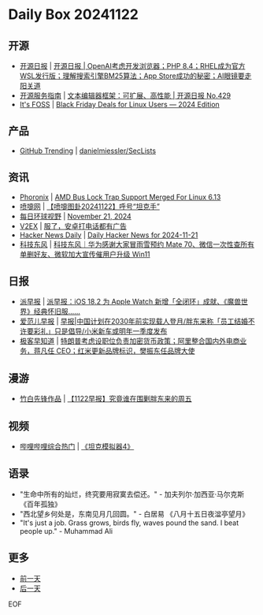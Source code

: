 # Daily Box 20241122

## 开源
- [开源日报](https://www.oschina.net/news/column?columnId=25) | [开源日报 | OpenAI考虑开发浏览器；PHP 8.4；RHEL成为官方WSL发行版；理解搜索引擎BM25算法；App Store成功的秘密；AI眼镜要走阳关道](https://www.oschina.net/news/321619)
- [开源服务指南](https://osguider.com/blog/) | [文本编辑器框架：可扩展、高性能 | 开源日报 No.429](https://osguider.com/blog/post/daily/daily-429/)
- [It's FOSS](https://itsfoss.com/) | [Black Friday Deals for Linux Users — 2024 Edition](https://itsfoss.com/black-friday-linux-2024/)

## 产品
- [GitHub Trending](https://github.com/trending?since=daily) | [danielmiessler/SecLists](https://github.com/danielmiessler/SecLists)

## 资讯
- [Phoronix](https://www.phoronix.com/) | [AMD Bus Lock Trap Support Merged For Linux 6.13](https://www.phoronix.com/news/AMD-Bus-Lock-Trap-Linux-6.13)
- [喷嚏网](http://www.dapenti.com/blog/blog.asp?subjectid=70&name=xilei) | [【喷嚏图卦20241122】呼号“坦克手”](http://www.dapenti.com/blog/more.asp?name=xilei&id=182605)
- [每日环球视野](https://idai.ly/) | [November 21, 2024](http://m.idai.ly/se/a193iG?1732118400)
- [V2EX](https://www.v2ex.com/) | [服了，安卓打电话都有广告](https://www.v2ex.com/t/1091768)
- [Hacker News Daily](https://www.daemonology.net/hn-daily/) | [Daily Hacker News for 2024-11-21](https://www.daemonology.net/hn-daily/2024-11-21.html)
- [科技东风](https://m.smzdm.com/tag/tn0400v/) | [科技东风｜华为感谢大家冒雨雪预约 Mate 70、微信一次性查所有单删好友、微软加大宣传催用户升级 Win11](https://post.m.smzdm.com/p/a8pm5mr7/)

## 日报
- [派早报](https://sspai.com/tag/%E6%B4%BE%E6%97%A9%E6%8A%A5) | [派早报：iOS 18.2 为 Apple Watch 新增「全闭环」成就、《魔兽世界》经典怀旧服……](https://sspai.com/post/94163)
- [爱范儿早报](https://www.ifanr.com/category/ifanrnews) | [早报|中国计划在2030年前实现载人登月/胖东来称「员工结婚不许要彩礼」只是倡导/小米新车或明年一季度发布](https://www.ifanr.com/1606750)
- [极客早知道](https://www.geekpark.net/column/74) | [特朗普考虑设职位负责加密货币政策；阿里整合国内外电商业务，蒋凡任 CEO；红米更新品牌标识，樊振东任品牌大使](https://www.geekpark.net/news/343383)

## 漫游
- [竹白先锋作品](https://www.zhubai.wiki/) | [【1122早报】究竟谁在围剿胖东来的周五](https://open.zhubai.wiki/a/l/t/z/pl/oracle/2471546245681561600)

## 视频
- [哔哩哔哩综合热门](https://www.bilibili.com/v/popular/all/) | [《坦克模拟器4》](https://b23.tv/BV1ucBqYpEAG)

## 语录
- "生命中所有的灿烂，终究要用寂寞去偿还。" - 加夫列尔·加西亚·马尔克斯 《百年孤独》
- "西北望乡何处是，东南见月几回圆。" - 白居易 《八月十五日夜湓亭望月》
- "It's just a job. Grass grows, birds fly, waves pound the sand. I beat people up." - Muhammad Ali

## 更多
- [前一天](daily-box-20241121.md)
- [后一天](daily-box-20241123.md)

EOF